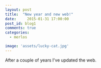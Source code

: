 ```yaml
---
layout: post
title:  "New year and new web!"
date: 	  2015-01-31 17:00:00
post_id: blog1
comments: true
categories:
  - merlos 

image: 'assets/lucky-cat.jpg'
---
```

After a couple of years I've updated the web. 